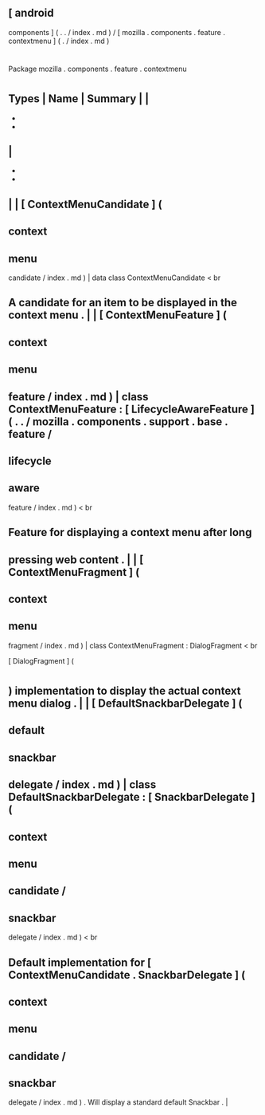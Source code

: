 [
android
-
components
]
(
.
.
/
index
.
md
)
/
[
mozilla
.
components
.
feature
.
contextmenu
]
(
.
/
index
.
md
)
#
#
Package
mozilla
.
components
.
feature
.
contextmenu
#
#
#
Types
|
Name
|
Summary
|
|
-
-
-
|
-
-
-
|
|
[
ContextMenuCandidate
]
(
-
context
-
menu
-
candidate
/
index
.
md
)
|
data
class
ContextMenuCandidate
<
br
>
A
candidate
for
an
item
to
be
displayed
in
the
context
menu
.
|
|
[
ContextMenuFeature
]
(
-
context
-
menu
-
feature
/
index
.
md
)
|
class
ContextMenuFeature
:
[
LifecycleAwareFeature
]
(
.
.
/
mozilla
.
components
.
support
.
base
.
feature
/
-
lifecycle
-
aware
-
feature
/
index
.
md
)
<
br
>
Feature
for
displaying
a
context
menu
after
long
-
pressing
web
content
.
|
|
[
ContextMenuFragment
]
(
-
context
-
menu
-
fragment
/
index
.
md
)
|
class
ContextMenuFragment
:
DialogFragment
<
br
>
[
DialogFragment
]
(
#
)
implementation
to
display
the
actual
context
menu
dialog
.
|
|
[
DefaultSnackbarDelegate
]
(
-
default
-
snackbar
-
delegate
/
index
.
md
)
|
class
DefaultSnackbarDelegate
:
[
SnackbarDelegate
]
(
-
context
-
menu
-
candidate
/
-
snackbar
-
delegate
/
index
.
md
)
<
br
>
Default
implementation
for
[
ContextMenuCandidate
.
SnackbarDelegate
]
(
-
context
-
menu
-
candidate
/
-
snackbar
-
delegate
/
index
.
md
)
.
Will
display
a
standard
default
Snackbar
.
|
